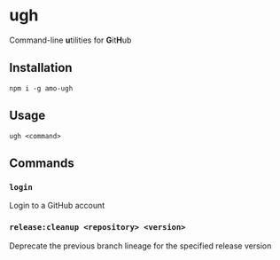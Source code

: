 # ugh

Command-line **u**tilities for **G**it**H**ub

## Installation

```
npm i -g amo-ugh
```

## Usage

```
ugh <command>
```

## Commands

### `login`

Login to a GitHub account

### `release:cleanup <repository> <version>`

Deprecate the previous branch lineage for the specified release version
